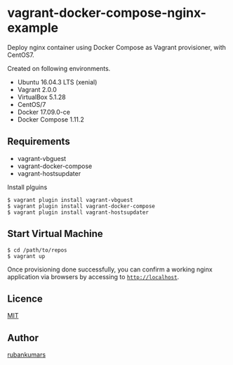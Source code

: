 vagrant-docker-compose-nginx-example
==

Deploy nginx container using Docker Compose as Vagrant provisioner, with CentOS7.

Created on following environments.

- Ubuntu 16.04.3 LTS (xenial)
- Vagrant 2.0.0
- VirtualBox 5.1.28
- CentOS/7
- Docker 17.09.0-ce
- Docker Compose 1.11.2

## Requirements

- vagrant-vbguest
- vagrant-docker-compose
- vagrant-hostsupdater

Install plguins

```
$ vagrant plugin install vagrant-vbguest
$ vagrant plugin install vagrant-docker-compose
$ vagrant plugin install vagrant-hostsupdater
```

## Start Virtual Machine

```
$ cd /path/to/repos
$ vagrant up
```

Once provisioning done successfully, you can confirm a working nginx application via browsers by accessing to [`http://localhost`](http://localhost).

## Licence

[MIT](https://github.com/orih/vagrant-docker-compose-example/blob/master/LICENCE)

## Author

[rubankumars](https://github.com/rubankumars)
